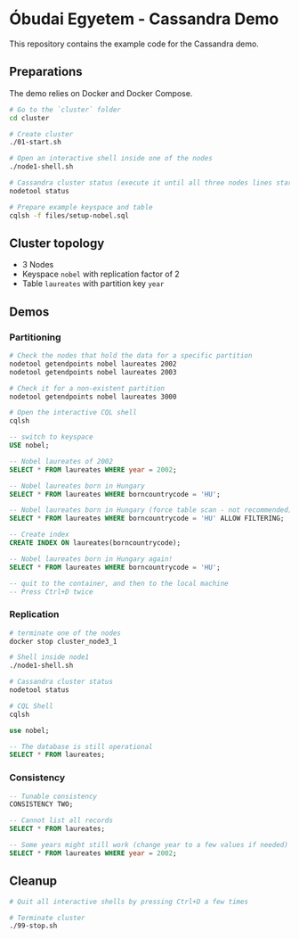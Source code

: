 # Óbudai Egyetem - Cassandra Demo

This repository contains the example code for the Cassandra demo.

## Preparations

The demo relies on Docker and Docker Compose. 

```bash
# Go to the `cluster` folder
cd cluster

# Create cluster
./01-start.sh

# Open an interactive shell inside one of the nodes
./node1-shell.sh

# Cassandra cluster status (execute it until all three nodes lines start with `UN`)
nodetool status

# Prepare example keyspace and table
cqlsh -f files/setup-nobel.sql
```

## Cluster topology

* 3 Nodes
* Keyspace `nobel` with replication factor of 2
* Table `laureates` with partition key `year`

## Demos

### Partitioning

```bash
# Check the nodes that hold the data for a specific partition
nodetool getendpoints nobel laureates 2002
nodetool getendpoints nobel laureates 2003

# Check it for a non-existent partition
nodetool getendpoints nobel laureates 3000

# Open the interactive CQL shell
cqlsh
```
```sql
-- switch to keyspace
USE nobel;

-- Nobel laureates of 2002
SELECT * FROM laureates WHERE year = 2002;

-- Nobel laureates born in Hungary
SELECT * FROM laureates WHERE borncountrycode = 'HU';

-- Nobel laureates born in Hungary (force table scan - not recommended)
SELECT * FROM laureates WHERE borncountrycode = 'HU' ALLOW FILTERING;

-- Create index
CREATE INDEX ON laureates(borncountrycode);

-- Nobel laureates born in Hungary again!
SELECT * FROM laureates WHERE borncountrycode = 'HU';

-- quit to the container, and then to the local machine
-- Press Ctrl+D twice
```

### Replication

```bash
# terminate one of the nodes
docker stop cluster_node3_1

# Shell inside node1
./node1-shell.sh

# Cassandra cluster status
nodetool status

# CQL Shell
cqlsh
```

```sql
use nobel;

-- The database is still operational
SELECT * FROM laureates;
```

### Consistency

```sql
-- Tunable consistency
CONSISTENCY TWO;

-- Cannot list all records
SELECT * FROM laureates;

-- Some years might still work (change year to a few values if needed)
SELECT * FROM laureates WHERE year = 2002;
```

## Cleanup

```bash
# Quit all interactive shells by pressing Ctrl+D a few times

# Terminate cluster
./99-stop.sh
```

